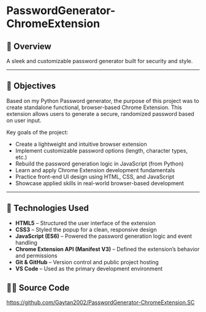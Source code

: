 # PasswordGenerator-ChromeExtension

## 📌 Overview
A sleek and customizable password generator built for security and style.

---

## 🎯 Objectives

Based on my Python Password generator, the purpose of this project was to create standalone functional, browser-based Chrome Extension. 
This extension allows users to generate a secure, randomized password based on user input.

Key goals of the project:

- Create a lightweight and intuitive browser extension
- Implement customizable password options (length, character types, etc.)
- Rebuild the password generation logic in JavaScript (from Python)
- Learn and apply Chrome Extension development fundamentals
- Practice front-end UI design using HTML, CSS, and JavaScript
- Showcase applied skills in real-world browser-based development

---

## 🧰 Technologies Used

- **HTML5** – Structured the user interface of the extension  
- **CSS3** – Styled the popup for a clean, responsive design  
- **JavaScript (ES6)** – Powered the password generation logic and event handling  
- **Chrome Extension API (Manifest V3)** – Defined the extension’s behavior and permissions  
- **Git & GitHub** – Version control and public project hosting  
- **VS Code** – Used as the primary development environment

## 👨‍💻 Source Code
https://github.com/Gaytan2002/PasswordGenerator-ChromeExtension.SC
